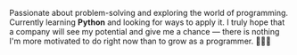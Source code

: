 Passionate about problem-solving and exploring the world of programming.  
Currently learning **Python** and looking for ways to apply it. I truly hope that a company will see my potential and give me a chance — there is nothing I'm more motivated to do right now than to grow as a programmer. 👩🏻‍💻  
<!---
DarinaStoyanova/DarinaStoyanova is a ✨ special ✨ repository because its `README.md` (this file) appears on your GitHub profile.
You can click the Preview link to take a look at your changes.
--->
